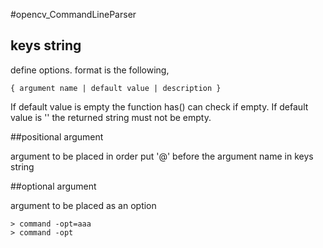 #opencv_CommandLineParser

## keys string

define options. format is the following,

    { argument name | default value | description }

If default value is empty the function has() can check if empty.
If default value is '<none>' the returned string must not be empty.

##positional argument

argument to be placed in order
put '@' before the argument name in keys string

##optional argument

argument to be placed as an option

    > command -opt=aaa
    > command -opt


